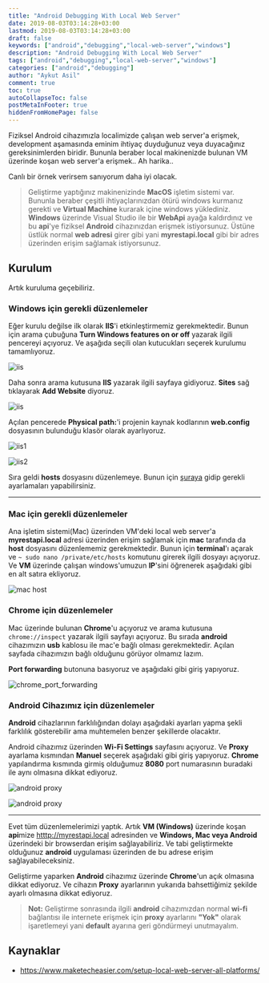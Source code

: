 ```yaml
---
title: "Android Debugging With Local Web Server"
date: 2019-08-03T03:14:28+03:00
lastmod: 2019-08-03T03:14:28+03:00
draft: false
keywords: ["android","debugging","local-web-server","windows"]
description: "Android Debugging With Local Web Server"
tags: ["android","debugging","local-web-server","windows"]
categories: ["android","debugging"]
author: "Aykut Asil"
comment: true
toc: true
autoCollapseToc: false
postMetaInFooter: true
hiddenFromHomePage: false
---
```


Fiziksel Android cihazımızla localimizde çalışan web server'a erişmek, development aşamasında eminim ihtiyaç duyduğunuz veya duyacağınız gereksinimlerden biridir. Bununla beraber local makinenizde bulunan VM üzerinde koşan web server'a erişmek.. Ah harika..

Canlı bir örnek verirsem sanıyorum daha iyi olacak.

> Geliştirme yaptığınız makinenizinde **MacOS** işletim sistemi var. Bununla beraber çeşitli ihtiyaçlarınızdan ötürü windows kurmanız gerekti ve **Virtual Machine** kurarak içine windows yüklediniz. **Windows** üzerinde Visual Studio ile bir **WebApi** ayağa kaldırdınız ve bu **api**'ye fiziksel **Android** cihazınızdan erişmek istiyorsunuz. Üstüne üstlük normal **web adresi** girer gibi yani **myrestapi.local** gibi bir adres üzerinden erişim sağlamak istiyorsunuz.

## Kurulum

Artık kuruluma geçebiliriz.

### **Windows** için gerekli düzenlemeler

Eğer kurulu değilse ilk olarak **IIS**'i etkinleştirmemiz gerekmektedir. Bunun için arama çubuğuna **Turn Windows features on or off** yazarak ilgili pencereyi açıyoruz. Ve aşağıda seçili olan kutucukları seçerek kurulumu tamamlıyoruz.

![iis](/image/iis_open.png)

Daha sonra arama kutusuna **IIS** yazarak ilgili sayfaya gidiyoruz. **Sites** sağ tıklayarak **Add Website** diyoruz.

![iis](/image/iis_addwebsite.png)

Açılan pencerede **Physical path:**'i projenin kaynak kodlarının **web.config** dosyasının bulunduğu klasör olarak ayarlıyoruz.

![iis1](/image/iis_addwebsite1.png)

![iis2](/image/iis_addwebsite2.png)

Sıra geldi **hosts** dosyasını düzenlemeye. Bunun için [şuraya](../local_iis_site_kurulumu/) gidip gerekli ayarlamaları yapabilirsiniz.

---

### Mac için gerekli düzenlemeler

Ana işletim sistemi(Mac) üzerinden VM'deki local web server'a **myrestapi.local** adresi üzerinden erişim sağlamak için **mac** tarafında da **host** dosyasını düzenlememiz gerekmektedir. Bunun için **terminal**'ı açarak ve `~ sudo nano /private/etc/hosts` komutunu girerek ilgili dosyayı açıyoruz. Ve **VM** üzerinde çalışan windows'umuzun **IP**'sini öğrenerek aşağıdaki gibi en alt satıra ekliyoruz.

![mac host](/image/mac_host.png)

### Chrome için düzenlemeler

Mac üzerinde bulunan **Chrome**'u açıyoruz ve arama kutusuna `chrome://inspect` yazarak ilgili sayfayı açıyoruz. Bu sırada **android** cihazımızın **usb** kablosu ile mac'e bağlı olması gerekmektedir. Açılan sayfada cihazımızın bağlı olduğunu görüyor olmamız lazım.

**Port forwarding** butonuna basıyoruz ve aşağıdaki gibi giriş yapıyoruz.

![chrome_port_forwarding](/image/chrome_port_forwarding.png)

### Android Cihazımız için düzenlemeler

**Android** cihazlarının farklılığından dolayı aşağıdaki ayarları yapma şekli farklılık gösterebilir ama muhtemelen benzer şekillerde olacaktır.

Android cihazımız üzerinden **Wi-Fi Settings** sayfasını açıyoruz. Ve **Proxy** ayarlama kısmından **Manuel** seçerek aşağıdaki gibi giriş yapıyoruz. **Chrome** yapılandırma kısmında girmiş olduğumuz **8080** port numarasının buradaki ile aynı olmasına dikkat ediyoruz.

![android proxy](/image/android_proxy.jpeg)

![android proxy](/image/android_proxy1.jpeg)

---

Evet tüm düzenlemelerimizi yaptık. Artık **VM (Windows)** üzerinde koşan **api**mize <htttp://myrestapi.local> adresinden ve **Windows, Mac veya Android** üzerindeki bir browserdan erişim sağlayabiliriz. Ve tabi geliştirmekte olduğunuz **android** uygulaması üzerinden de bu adrese erişim sağlayabileceksiniz.

Geliştirme yaparken **Android** cihazımız üzerinde **Chrome**'un açık olmasına dikkat ediyoruz. Ve cihazın **Proxy** ayarlarının yukarıda bahsettiğimiz şekilde ayarlı olmasına dikkat ediyoruz.

> **Not:** Geliştirme sonrasında ilgili **android** cihazımızdan normal **wi-fi** bağlantısı ile internete erişmek için **proxy** ayarlarını **"Yok"** olarak işaretlemeyi yani **default** ayarına geri göndürmeyi unutmayalım.

## Kaynaklar

- <https://www.maketecheasier.com/setup-local-web-server-all-platforms/>
